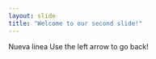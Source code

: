 ```yaml
---
layout: slide
title: "Welcome to our second slide!"
---
```

Nueva linea
Use the left arrow to go back!
